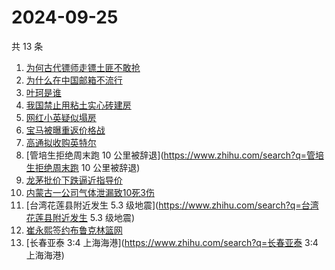 # 2024-09-25

共 13 条

<!-- BEGIN -->
<!-- 最后更新时间 Wed Sep 25 2024 13:07:36 GMT+0800 (China Standard Time) -->

1. [为何古代镖师走镖土匪不敢抢](https://www.zhihu.com/search?q=为何古代镖师走镖土匪不敢抢)
1. [为什么在中国邮箱不流行](https://www.zhihu.com/search?q=为什么在中国邮箱不流行)
1. [叶珂是谁](https://www.zhihu.com/search?q=叶珂是谁)
1. [我国禁止用粘土实心砖建房](https://www.zhihu.com/search?q=我国禁止用粘土实心砖建房)
1. [网红小英疑似塌房](https://www.zhihu.com/search?q=网红小英疑似塌房)
1. [宝马被曝重返价格战](https://www.zhihu.com/search?q=宝马被曝重返价格战)
1. [高通拟收购英特尔](https://www.zhihu.com/search?q=高通拟收购英特尔)
1. [管培生拒绝周末跑 10
   公里被辞退](https://www.zhihu.com/search?q=管培生拒绝周末跑 10 公里被辞退)
1. [龙茅批价下跌逼近指导价](https://www.zhihu.com/search?q=龙茅批价下跌逼近指导价)
1. [内蒙古一公司气体泄漏致10死3伤](https://www.zhihu.com/search?q=内蒙古一公司气体泄漏致10死3伤)
1. [台湾花莲县附近发生 5.3
   级地震](https://www.zhihu.com/search?q=台湾花莲县附近发生 5.3 级地震)
1. [崔永熙签约布鲁克林篮网](https://www.zhihu.com/search?q=崔永熙签约布鲁克林篮网)
1. [长春亚泰 3:4 上海海港](https://www.zhihu.com/search?q=长春亚泰 3:4 上海海港)

<!-- END -->
